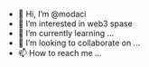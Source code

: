 - 👋 Hi, I’m @modaci
- 👀 I’m interested in web3 spase
- 🌱 I’m currently learning ...
- 💞️ I’m looking to collaborate on ... 
- 📫 How to reach me ...

<!---
modaci/modaci is a ✨ special ✨ repository because its `README.md` (this file) appears on your GitHub profile.
You can click the Preview link to take a look at your changes.
--->
